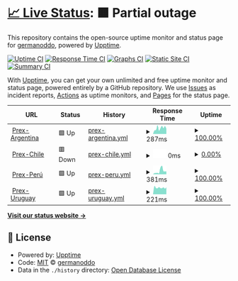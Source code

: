 # [📈 Live Status](https://germanoddo.github.io/webstatus): <!--live status--> **🟧 Partial outage**

This repository contains the open-source uptime monitor and status page for [germanoddo](https://germanoddo.github.io/webstatus), powered by [Upptime](https://github.com/upptime/upptime).

[![Uptime CI](https://github.com/germanoddo/webstatus/workflows/Uptime%20CI/badge.svg)](https://github.com/germanoddo/webstatus/actions?query=workflow%3A%22Uptime+CI%22)
[![Response Time CI](https://github.com/germanoddo/webstatus/workflows/Response%20Time%20CI/badge.svg)](https://github.com/germanoddo/webstatus/actions?query=workflow%3A%22Response+Time+CI%22)
[![Graphs CI](https://github.com/germanoddo/webstatus/workflows/Graphs%20CI/badge.svg)](https://github.com/germanoddo/webstatus/actions?query=workflow%3A%22Graphs+CI%22)
[![Static Site CI](https://github.com/germanoddo/webstatus/workflows/Static%20Site%20CI/badge.svg)](https://github.com/germanoddo/webstatus/actions?query=workflow%3A%22Static+Site+CI%22)
[![Summary CI](https://github.com/germanoddo/webstatus/workflows/Summary%20CI/badge.svg)](https://github.com/germanoddo/webstatus/actions?query=workflow%3A%22Summary+CI%22)

With [Upptime](https://upptime.js.org), you can get your own unlimited and free uptime monitor and status page, powered entirely by a GitHub repository. We use [Issues](https://github.com/germanoddo/webstatus/issues) as incident reports, [Actions](https://github.com/germanoddo/webstatus/actions) as uptime monitors, and [Pages](https://germanoddo.github.io/webstatus) for the status page.

<!--start: status pages-->
<!-- This summary is generated by Upptime (https://github.com/upptime/upptime) -->
<!-- Do not edit this manually, your changes will be overwritten -->
<!-- prettier-ignore -->
| URL | Status | History | Response Time | Uptime |
| --- | ------ | ------- | ------------- | ------ |
| <img alt="" src="https://www.banderas-mundo.es/data/flags/h80/ar.png" height="13"> [Prex-Argentina](https://www.prexcard.com.ar) | 🟩 Up | [prex-argentina.yml](https://github.com/germanoddo/webstatus/commits/HEAD/history/prex-argentina.yml) | <details><summary><img alt="Response time graph" src="./graphs/prex-argentina/response-time-week.png" height="20"> 287ms</summary><br><a href="https://germanoddo.github.io/webstatus/history/prex-argentina"><img alt="Response time 287" src="https://img.shields.io/endpoint?url=https%3A%2F%2Fraw.githubusercontent.com%2Fgermanoddo%2Fwebstatus%2FHEAD%2Fapi%2Fprex-argentina%2Fresponse-time.json"></a><br><a href="https://germanoddo.github.io/webstatus/history/prex-argentina"><img alt="24-hour response time 287" src="https://img.shields.io/endpoint?url=https%3A%2F%2Fraw.githubusercontent.com%2Fgermanoddo%2Fwebstatus%2FHEAD%2Fapi%2Fprex-argentina%2Fresponse-time-day.json"></a><br><a href="https://germanoddo.github.io/webstatus/history/prex-argentina"><img alt="7-day response time 287" src="https://img.shields.io/endpoint?url=https%3A%2F%2Fraw.githubusercontent.com%2Fgermanoddo%2Fwebstatus%2FHEAD%2Fapi%2Fprex-argentina%2Fresponse-time-week.json"></a><br><a href="https://germanoddo.github.io/webstatus/history/prex-argentina"><img alt="30-day response time 287" src="https://img.shields.io/endpoint?url=https%3A%2F%2Fraw.githubusercontent.com%2Fgermanoddo%2Fwebstatus%2FHEAD%2Fapi%2Fprex-argentina%2Fresponse-time-month.json"></a><br><a href="https://germanoddo.github.io/webstatus/history/prex-argentina"><img alt="1-year response time 287" src="https://img.shields.io/endpoint?url=https%3A%2F%2Fraw.githubusercontent.com%2Fgermanoddo%2Fwebstatus%2FHEAD%2Fapi%2Fprex-argentina%2Fresponse-time-year.json"></a></details> | <details><summary><a href="https://germanoddo.github.io/webstatus/history/prex-argentina">100.00%</a></summary><a href="https://germanoddo.github.io/webstatus/history/prex-argentina"><img alt="All-time uptime 100.00%" src="https://img.shields.io/endpoint?url=https%3A%2F%2Fraw.githubusercontent.com%2Fgermanoddo%2Fwebstatus%2FHEAD%2Fapi%2Fprex-argentina%2Fuptime.json"></a><br><a href="https://germanoddo.github.io/webstatus/history/prex-argentina"><img alt="24-hour uptime 100.00%" src="https://img.shields.io/endpoint?url=https%3A%2F%2Fraw.githubusercontent.com%2Fgermanoddo%2Fwebstatus%2FHEAD%2Fapi%2Fprex-argentina%2Fuptime-day.json"></a><br><a href="https://germanoddo.github.io/webstatus/history/prex-argentina"><img alt="7-day uptime 100.00%" src="https://img.shields.io/endpoint?url=https%3A%2F%2Fraw.githubusercontent.com%2Fgermanoddo%2Fwebstatus%2FHEAD%2Fapi%2Fprex-argentina%2Fuptime-week.json"></a><br><a href="https://germanoddo.github.io/webstatus/history/prex-argentina"><img alt="30-day uptime 100.00%" src="https://img.shields.io/endpoint?url=https%3A%2F%2Fraw.githubusercontent.com%2Fgermanoddo%2Fwebstatus%2FHEAD%2Fapi%2Fprex-argentina%2Fuptime-month.json"></a><br><a href="https://germanoddo.github.io/webstatus/history/prex-argentina"><img alt="1-year uptime 100.00%" src="https://img.shields.io/endpoint?url=https%3A%2F%2Fraw.githubusercontent.com%2Fgermanoddo%2Fwebstatus%2FHEAD%2Fapi%2Fprex-argentina%2Fuptime-year.json"></a></details>
| <img alt="" src="https://www.banderas-mundo.es/data/flags/h80/cl.png" height="13"> [Prex-Chile](https://prexcard.cl/) | 🟥 Down | [prex-chile.yml](https://github.com/germanoddo/webstatus/commits/HEAD/history/prex-chile.yml) | <details><summary><img alt="Response time graph" src="./graphs/prex-chile/response-time-week.png" height="20"> 0ms</summary><br><a href="https://germanoddo.github.io/webstatus/history/prex-chile"><img alt="Response time 0" src="https://img.shields.io/endpoint?url=https%3A%2F%2Fraw.githubusercontent.com%2Fgermanoddo%2Fwebstatus%2FHEAD%2Fapi%2Fprex-chile%2Fresponse-time.json"></a><br><a href="https://germanoddo.github.io/webstatus/history/prex-chile"><img alt="24-hour response time 0" src="https://img.shields.io/endpoint?url=https%3A%2F%2Fraw.githubusercontent.com%2Fgermanoddo%2Fwebstatus%2FHEAD%2Fapi%2Fprex-chile%2Fresponse-time-day.json"></a><br><a href="https://germanoddo.github.io/webstatus/history/prex-chile"><img alt="7-day response time 0" src="https://img.shields.io/endpoint?url=https%3A%2F%2Fraw.githubusercontent.com%2Fgermanoddo%2Fwebstatus%2FHEAD%2Fapi%2Fprex-chile%2Fresponse-time-week.json"></a><br><a href="https://germanoddo.github.io/webstatus/history/prex-chile"><img alt="30-day response time 0" src="https://img.shields.io/endpoint?url=https%3A%2F%2Fraw.githubusercontent.com%2Fgermanoddo%2Fwebstatus%2FHEAD%2Fapi%2Fprex-chile%2Fresponse-time-month.json"></a><br><a href="https://germanoddo.github.io/webstatus/history/prex-chile"><img alt="1-year response time 0" src="https://img.shields.io/endpoint?url=https%3A%2F%2Fraw.githubusercontent.com%2Fgermanoddo%2Fwebstatus%2FHEAD%2Fapi%2Fprex-chile%2Fresponse-time-year.json"></a></details> | <details><summary><a href="https://germanoddo.github.io/webstatus/history/prex-chile">0.00%</a></summary><a href="https://germanoddo.github.io/webstatus/history/prex-chile"><img alt="All-time uptime 0.00%" src="https://img.shields.io/endpoint?url=https%3A%2F%2Fraw.githubusercontent.com%2Fgermanoddo%2Fwebstatus%2FHEAD%2Fapi%2Fprex-chile%2Fuptime.json"></a><br><a href="https://germanoddo.github.io/webstatus/history/prex-chile"><img alt="24-hour uptime 0.00%" src="https://img.shields.io/endpoint?url=https%3A%2F%2Fraw.githubusercontent.com%2Fgermanoddo%2Fwebstatus%2FHEAD%2Fapi%2Fprex-chile%2Fuptime-day.json"></a><br><a href="https://germanoddo.github.io/webstatus/history/prex-chile"><img alt="7-day uptime 0.00%" src="https://img.shields.io/endpoint?url=https%3A%2F%2Fraw.githubusercontent.com%2Fgermanoddo%2Fwebstatus%2FHEAD%2Fapi%2Fprex-chile%2Fuptime-week.json"></a><br><a href="https://germanoddo.github.io/webstatus/history/prex-chile"><img alt="30-day uptime 0.00%" src="https://img.shields.io/endpoint?url=https%3A%2F%2Fraw.githubusercontent.com%2Fgermanoddo%2Fwebstatus%2FHEAD%2Fapi%2Fprex-chile%2Fuptime-month.json"></a><br><a href="https://germanoddo.github.io/webstatus/history/prex-chile"><img alt="1-year uptime 0.00%" src="https://img.shields.io/endpoint?url=https%3A%2F%2Fraw.githubusercontent.com%2Fgermanoddo%2Fwebstatus%2FHEAD%2Fapi%2Fprex-chile%2Fuptime-year.json"></a></details>
| <img alt="" src="https://www.banderas-mundo.es/data/flags/h80/pe.png" height="13"> [Prex-Perú](https://www.prex.com.pe) | 🟩 Up | [prex-peru.yml](https://github.com/germanoddo/webstatus/commits/HEAD/history/prex-peru.yml) | <details><summary><img alt="Response time graph" src="./graphs/prex-peru/response-time-week.png" height="20"> 381ms</summary><br><a href="https://germanoddo.github.io/webstatus/history/prex-peru"><img alt="Response time 381" src="https://img.shields.io/endpoint?url=https%3A%2F%2Fraw.githubusercontent.com%2Fgermanoddo%2Fwebstatus%2FHEAD%2Fapi%2Fprex-peru%2Fresponse-time.json"></a><br><a href="https://germanoddo.github.io/webstatus/history/prex-peru"><img alt="24-hour response time 381" src="https://img.shields.io/endpoint?url=https%3A%2F%2Fraw.githubusercontent.com%2Fgermanoddo%2Fwebstatus%2FHEAD%2Fapi%2Fprex-peru%2Fresponse-time-day.json"></a><br><a href="https://germanoddo.github.io/webstatus/history/prex-peru"><img alt="7-day response time 381" src="https://img.shields.io/endpoint?url=https%3A%2F%2Fraw.githubusercontent.com%2Fgermanoddo%2Fwebstatus%2FHEAD%2Fapi%2Fprex-peru%2Fresponse-time-week.json"></a><br><a href="https://germanoddo.github.io/webstatus/history/prex-peru"><img alt="30-day response time 381" src="https://img.shields.io/endpoint?url=https%3A%2F%2Fraw.githubusercontent.com%2Fgermanoddo%2Fwebstatus%2FHEAD%2Fapi%2Fprex-peru%2Fresponse-time-month.json"></a><br><a href="https://germanoddo.github.io/webstatus/history/prex-peru"><img alt="1-year response time 381" src="https://img.shields.io/endpoint?url=https%3A%2F%2Fraw.githubusercontent.com%2Fgermanoddo%2Fwebstatus%2FHEAD%2Fapi%2Fprex-peru%2Fresponse-time-year.json"></a></details> | <details><summary><a href="https://germanoddo.github.io/webstatus/history/prex-peru">100.00%</a></summary><a href="https://germanoddo.github.io/webstatus/history/prex-peru"><img alt="All-time uptime 100.00%" src="https://img.shields.io/endpoint?url=https%3A%2F%2Fraw.githubusercontent.com%2Fgermanoddo%2Fwebstatus%2FHEAD%2Fapi%2Fprex-peru%2Fuptime.json"></a><br><a href="https://germanoddo.github.io/webstatus/history/prex-peru"><img alt="24-hour uptime 100.00%" src="https://img.shields.io/endpoint?url=https%3A%2F%2Fraw.githubusercontent.com%2Fgermanoddo%2Fwebstatus%2FHEAD%2Fapi%2Fprex-peru%2Fuptime-day.json"></a><br><a href="https://germanoddo.github.io/webstatus/history/prex-peru"><img alt="7-day uptime 100.00%" src="https://img.shields.io/endpoint?url=https%3A%2F%2Fraw.githubusercontent.com%2Fgermanoddo%2Fwebstatus%2FHEAD%2Fapi%2Fprex-peru%2Fuptime-week.json"></a><br><a href="https://germanoddo.github.io/webstatus/history/prex-peru"><img alt="30-day uptime 100.00%" src="https://img.shields.io/endpoint?url=https%3A%2F%2Fraw.githubusercontent.com%2Fgermanoddo%2Fwebstatus%2FHEAD%2Fapi%2Fprex-peru%2Fuptime-month.json"></a><br><a href="https://germanoddo.github.io/webstatus/history/prex-peru"><img alt="1-year uptime 100.00%" src="https://img.shields.io/endpoint?url=https%3A%2F%2Fraw.githubusercontent.com%2Fgermanoddo%2Fwebstatus%2FHEAD%2Fapi%2Fprex-peru%2Fuptime-year.json"></a></details>
| <img alt="" src="https://www.banderas-mundo.es/data/flags/h80/uy.png" height="13"> [Prex-Uruguay](https://www.prexcard.com) | 🟩 Up | [prex-uruguay.yml](https://github.com/germanoddo/webstatus/commits/HEAD/history/prex-uruguay.yml) | <details><summary><img alt="Response time graph" src="./graphs/prex-uruguay/response-time-week.png" height="20"> 221ms</summary><br><a href="https://germanoddo.github.io/webstatus/history/prex-uruguay"><img alt="Response time 221" src="https://img.shields.io/endpoint?url=https%3A%2F%2Fraw.githubusercontent.com%2Fgermanoddo%2Fwebstatus%2FHEAD%2Fapi%2Fprex-uruguay%2Fresponse-time.json"></a><br><a href="https://germanoddo.github.io/webstatus/history/prex-uruguay"><img alt="24-hour response time 221" src="https://img.shields.io/endpoint?url=https%3A%2F%2Fraw.githubusercontent.com%2Fgermanoddo%2Fwebstatus%2FHEAD%2Fapi%2Fprex-uruguay%2Fresponse-time-day.json"></a><br><a href="https://germanoddo.github.io/webstatus/history/prex-uruguay"><img alt="7-day response time 221" src="https://img.shields.io/endpoint?url=https%3A%2F%2Fraw.githubusercontent.com%2Fgermanoddo%2Fwebstatus%2FHEAD%2Fapi%2Fprex-uruguay%2Fresponse-time-week.json"></a><br><a href="https://germanoddo.github.io/webstatus/history/prex-uruguay"><img alt="30-day response time 221" src="https://img.shields.io/endpoint?url=https%3A%2F%2Fraw.githubusercontent.com%2Fgermanoddo%2Fwebstatus%2FHEAD%2Fapi%2Fprex-uruguay%2Fresponse-time-month.json"></a><br><a href="https://germanoddo.github.io/webstatus/history/prex-uruguay"><img alt="1-year response time 221" src="https://img.shields.io/endpoint?url=https%3A%2F%2Fraw.githubusercontent.com%2Fgermanoddo%2Fwebstatus%2FHEAD%2Fapi%2Fprex-uruguay%2Fresponse-time-year.json"></a></details> | <details><summary><a href="https://germanoddo.github.io/webstatus/history/prex-uruguay">100.00%</a></summary><a href="https://germanoddo.github.io/webstatus/history/prex-uruguay"><img alt="All-time uptime 100.00%" src="https://img.shields.io/endpoint?url=https%3A%2F%2Fraw.githubusercontent.com%2Fgermanoddo%2Fwebstatus%2FHEAD%2Fapi%2Fprex-uruguay%2Fuptime.json"></a><br><a href="https://germanoddo.github.io/webstatus/history/prex-uruguay"><img alt="24-hour uptime 100.00%" src="https://img.shields.io/endpoint?url=https%3A%2F%2Fraw.githubusercontent.com%2Fgermanoddo%2Fwebstatus%2FHEAD%2Fapi%2Fprex-uruguay%2Fuptime-day.json"></a><br><a href="https://germanoddo.github.io/webstatus/history/prex-uruguay"><img alt="7-day uptime 100.00%" src="https://img.shields.io/endpoint?url=https%3A%2F%2Fraw.githubusercontent.com%2Fgermanoddo%2Fwebstatus%2FHEAD%2Fapi%2Fprex-uruguay%2Fuptime-week.json"></a><br><a href="https://germanoddo.github.io/webstatus/history/prex-uruguay"><img alt="30-day uptime 100.00%" src="https://img.shields.io/endpoint?url=https%3A%2F%2Fraw.githubusercontent.com%2Fgermanoddo%2Fwebstatus%2FHEAD%2Fapi%2Fprex-uruguay%2Fuptime-month.json"></a><br><a href="https://germanoddo.github.io/webstatus/history/prex-uruguay"><img alt="1-year uptime 100.00%" src="https://img.shields.io/endpoint?url=https%3A%2F%2Fraw.githubusercontent.com%2Fgermanoddo%2Fwebstatus%2FHEAD%2Fapi%2Fprex-uruguay%2Fuptime-year.json"></a></details>

<!--end: status pages-->

[**Visit our status website →**](https://germanoddo.github.io/webstatus)

## 📄 License

- Powered by: [Upptime](https://github.com/upptime/upptime)
- Code: [MIT](./LICENSE) © [germanoddo](https://germanoddo.github.io/webstatus)
- Data in the `./history` directory: [Open Database License](https://opendatacommons.org/licenses/odbl/1-0/)
